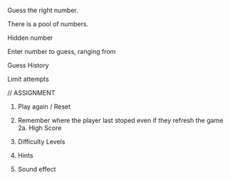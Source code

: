Guess the right number.

There is a pool of numbers.

Hidden number

Enter number to guess,
ranging from

Guess History

Limit attempts


// ASSIGNMENT
1. Play again / Reset

2. Remember where the player last stoped even if they refresh the game
2a. High Score

3. Difficulty Levels

4. Hints

5. Sound effect
